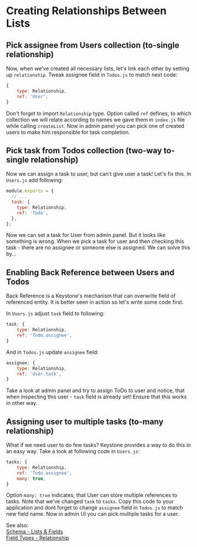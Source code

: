 <!--[meta]
section: guides
title: Creating Relationships Between Lists
[meta]-->

# Creating Relationships Between Lists

## Pick assignee from Users collection (to-single relationship)

Now, when we've created all necessary lists, let's link each other by setting up
`relationship`. Tweak assignee field in `Todos.js` to match next code:

```javascript
{
    type: Relationship,
    ref: 'User',
}
```

Don't forget to import `Relationship` type. Option called `ref` defines, to which collection we will relate according to names we gave them in `index.js` file while calling `createList`. Now in admin panel you can pick one of created users to make him responsible for task completion.

## Pick task from Todos collection (two-way to-single relationship)

Now we can assign a task to user, but can't give user a task! Let's fix this.
In `Users.js` add following:

```javascript
module.exports = {
  // ...
  task: {
    type: Relationship,
    ref: 'Todo',
  },
};
```

Now we can set a task for User from admin panel. But it looks like something is wrong. When we pick a task for user and then checking this task - there are no assignee or someone else is assigned. We can solve this by...

## Enabling Back Reference between Users and Todos

Back Reference is a Keystone's mechanism that can overwrite field of referenced entity.
It is better seen in action so let's write some code first.

In `Users.js` adjust `task` field to following:

```javascript
task: {
    type: Relationship,
    ref: 'Todo.assignee',
}
```

And in `Todos.js` update `assignee` field:

```javascript
assignee: {
    type: Relationship,
    ref: 'User.task',
}
```

Take a look at admin panel and try to assign ToDo to user and notice, that when inspecting this user - `task` field is already set! Ensure that this works in other way.

## Assigning user to multiple tasks (to-many relationship)

What if we need user to do few tasks? Keystone provides a way to do this in an easy way.
Take a look at following code in `Users.js`:

```javascript
tasks: {
    type: Relationship,
    ref: 'Todo.assignee',
    many: true,
}
```

Option `many: true` indicates, that User can store multiple references to tasks. Note that we've changed `task` to `tasks`. Copy this code to your application and dont forget to change `assignee` field in `Todos.js` to match new field name. Now in admin UI you can pick multiple tasks for a user.

See also:\
[Schema - Lists & Fields](../discussions/schema.md)\
[Field Types - Relationship](../../packages/fields/src/types/Relationship/README.md)

